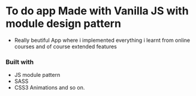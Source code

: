 # To do app Made with Vanilla JS with module design pattern
- Really beutiful App where i implemented everything i learnt from online courses and of course extended features
### Built with
- JS module pattern
- SASS
- CSS3 Animations and so on.
